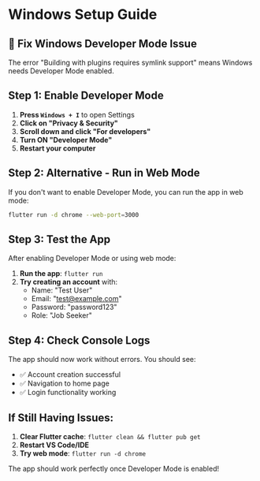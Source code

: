 # Windows Setup Guide

## **🔧 Fix Windows Developer Mode Issue**

The error "Building with plugins requires symlink support" means Windows needs Developer Mode enabled.

## **Step 1: Enable Developer Mode**

1. **Press `Windows + I`** to open Settings
2. **Click on "Privacy & Security"**
3. **Scroll down and click "For developers"**
4. **Turn ON "Developer Mode"**
5. **Restart your computer**

## **Step 2: Alternative - Run in Web Mode**

If you don't want to enable Developer Mode, you can run the app in web mode:

```bash
flutter run -d chrome --web-port=3000
```

## **Step 3: Test the App**

After enabling Developer Mode or using web mode:

1. **Run the app**: `flutter run`
2. **Try creating an account** with:
   - Name: "Test User"
   - Email: "test@example.com"
   - Password: "password123"
   - Role: "Job Seeker"

## **Step 4: Check Console Logs**

The app should now work without errors. You should see:
- ✅ Account creation successful
- ✅ Navigation to home page
- ✅ Login functionality working

## **If Still Having Issues:**

1. **Clear Flutter cache**: `flutter clean && flutter pub get`
2. **Restart VS Code/IDE**
3. **Try web mode**: `flutter run -d chrome`

The app should work perfectly once Developer Mode is enabled!
